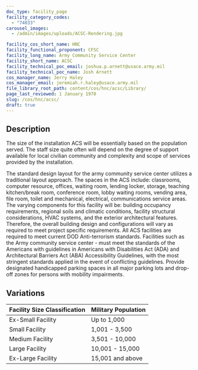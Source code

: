 ```yaml
---
doc_type: facility_page
facility_category_codes:
  - "74033"
carousel_images:
  - /admin/images/uploads/ACSC-Rendering.jpg

facility_cos_short_name: HNC
facility_functional_proponent: CFSC
facility_long_name: Army Community Service Center
facility_short_name: ACSC
facility_technical_poc_email: joshua.p.arnett@usace.army.mil
facility_technical_poc_name: Josh Arnett
cos_manager_name: Jerry Haley
cos_manager_email: jeremiah.r.haley@usace.army.mil
file_library_root_path: content/cos/hnc/acsc/Library/
page_last_reviewed: 1 January 1970
slug: /cos/hnc/acsc/
draft: true
---
```


## Description

The size of the installation ACS will be essentially based on the population served. The staff size quite often will depend on the degree of support available for local civilian community and complexity and scope of services provided by the installation. 

The standard design layout for the army community service center utilizes a traditional layout approach. The spaces in the ACS include: classrooms, computer resource, offices, waiting room, lending locker, storage, teaching kitchen/break room, conference room, lobby waiting rooms, vending area, file room, toilet and mechanical, electrical, communications service areas. The varying components for this facility will be: building occupancy requirements, regional soils and climatic conditions, facility structural considerations, HVAC systems, and the exterior architectural features. Therefore, the overall building design and configurations will vary as required to meet project specific requirements. All ACS facilities are required to meet current DOD Anti-terrorism standards. Facilities such as the Army community service center - must meet the standards of the Americans with guidelines in Americans with Disabilities Act (ADA) and Architectural Barriers Act (ABA) Accessibility Guidelines, with the most stringent standards applied in the event of conflicting guidelines. Provide designated handicapped parking spaces in all major parking lots and drop-off zones for persons with mobility impairments. 

## Variations

| Facility Size Classification | Military Population |
| ---------------------------- | ------------------- |
| Ex-Small​ Facility           | Up to 1,000         |
| Small​ Facility              | ​1,001 - 3,500      |
| Medium​ Facility             | 3,501 - 10,000      |
| Large​ Facility              | ​10,001 - 15,000    |
| Ex-Large​ Facility           | ​15,001 and above   |
